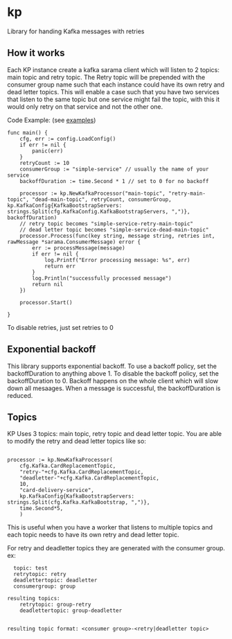 # kp
Library for handing Kafka messages with retries

## How it works
Each KP instance create a kafka sarama client which will listen to 2 topics: main topic and retry topic. The Retry
topic will be prepended with the consumer group name such that each instance could have its own retry and dead letter
topics. This will enable a case such that you have two services that listen to the same topic but one service might
fail the topic, with this it would only retry on that service and not the other one.

Code Example: (see [examples](https://github.com/honestbank/kp/tree/main/examples))

```golang
func main() {
	cfg, err := config.LoadConfig()
	if err != nil {
		panic(err)
	}
	retryCount := 10
	consumerGroup := "simple-service" // usually the name of your service
	backoffDuration := time.Second * 1 // set to 0 for no backoff

	processor := kp.NewKafkaProcessor("main-topic", "retry-main-topic", "dead-main-topic", retryCount, consumerGroup, kp.KafkaConfig{KafkaBootstrapServers: strings.Split(cfg.KafkaConfig.KafkaBootstrapServers, ",")}, backoffDuration)
	// retry topic becomes "simple-service-retry-main-topic"
	// dead letter topic becomes "simple-service-dead-main-topic"
	processor.Process(func(key string, message string, retries int, rawMessage *sarama.ConsumerMessage) error {
		err := processMessage(message)
		if err != nil {
			log.Printf("Error processing message: %s", err)
			return err
		}
		log.Println("successfully processed message")
		return nil
	})

	processor.Start()

}
```

To disable retries, just set retries to 0

## Exponential backoff

This library supports exponential backoff. To use a backoff policy, set the backoffDuration to anything above 1. To
disable the backoff policy, set the backoffDuration to 0. Backoff happens on the whole client which will slow down all
mesaages. When a message is successful, the backoffDuration is reduced.

## Topics

KP Uses 3 topics: main topic, retry topic and dead letter topic.
You are able to modify the retry and dead letter topics like so:

```golang

processor := kp.NewKafkaProcessor(
	cfg.Kafka.CardReplacementTopic,
	"retry-"+cfg.Kafka.CardReplacementTopic,
	"deadletter-"+cfg.Kafka.CardReplacementTopic,
	10,
	"card-delivery-service",
	kp.KafkaConfig{KafkaBootstrapServers: strings.Split(cfg.Kafka.KafkaBootstrap, ",")},
	time.Second*5,
	)
```

This is useful when you have a worker that listens to multiple topics and each topic needs to have its own retry and
dead letter topic.

For retry and deadletter topics they are generated with the consumer group.
ex:
```
  topic: test
  retrytopic: retry
  deadlettertopic: deadletter
  consumergroup: group

resulting topics:
    retrytopic: group-retry
    deadlettertopic: group-deadletter


resulting topic format: <consumer group>-<retry|deadletter topic>
```
